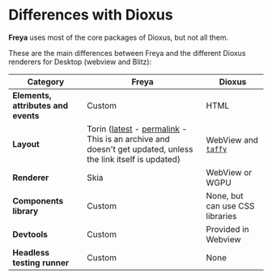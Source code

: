 # Differences with Dioxus

**Freya** uses most of the core packages of Dioxus, but not all them.

These are the main differences between Freya and the different Dioxus renderers for Desktop (webview and Blitz):

| Category                             | Freya            | Dioxus                          |
|--------------------------------------|------------------|---------------------------------|
| **Elements, attributes and events**  | Custom           | HTML                            |
| **Layout**                           | Torin ([latest](https://github.com/marc2332/freya/tree/main/crates/torin) - [permalink](https://github.com/marc2332/freya/tree/0aba793be113ccd8ecec88311536730917901f3e/crates/torin) - This is an archive and doesn't get updated, unless the link itself is updated)   | WebView and [`taffy`](https://github.com/DioxusLabs/taffy)               |
| **Renderer**                         | Skia             | WebView or WGPU                 |
| **Components library**               | Custom           | None, but can use CSS libraries |
| **Devtools**                         | Custom           | Provided in Webview             |
| **Headless testing runner**          | Custom           | None                            |
